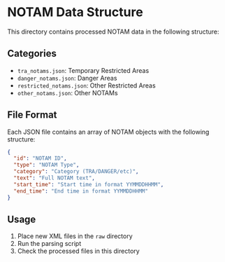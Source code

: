 # NOTAM Data Structure

This directory contains processed NOTAM data in the following structure:

## Categories

- `tra_notams.json`: Temporary Restricted Areas
- `danger_notams.json`: Danger Areas
- `restricted_notams.json`: Other Restricted Areas
- `other_notams.json`: Other NOTAMs

## File Format

Each JSON file contains an array of NOTAM objects with the following structure:

```json
{
  "id": "NOTAM ID",
  "type": "NOTAM Type",
  "category": "Category (TRA/DANGER/etc)",
  "text": "Full NOTAM text",
  "start_time": "Start time in format YYMMDDHHMM",
  "end_time": "End time in format YYMMDDHHMM"
}
```

## Usage

1. Place new XML files in the `raw` directory
2. Run the parsing script
3. Check the processed files in this directory